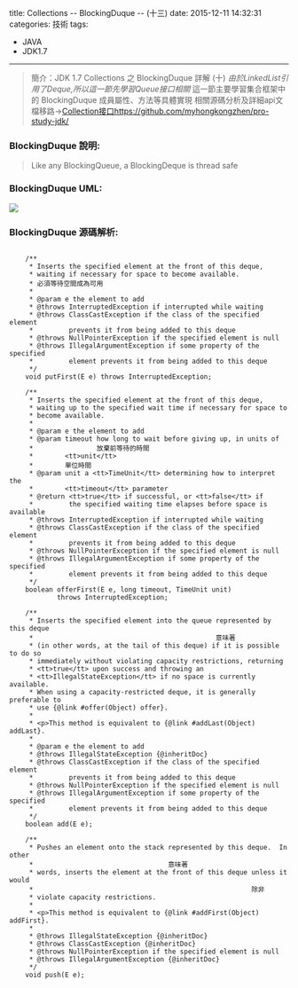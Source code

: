 title: Collections -- BlockingDuque -- (十三)
date: 2015-12-11 14:32:31
categories: 技術
tags:
- JAVA
- JDK1.7
---
> 簡介：JDK 1.7 Collections 之 BlockingDuque 詳解 (十)
> _由於LinkedList引用了Deque,所以這一節先學習Queue接口相關_
> 這一節主要學習集合框架中的 BlockingDuque 成員屬性、方法等具體實現
> 相關源碼分析及詳細api文檔移路→[Collection接口https://github.com/myhongkongzhen/pro-study-jdk/](https://github.com/myhongkongzhen/pro-study-jdk/tree/master/src/main/java/z/z/w/jdk/collections)

<!--more-->

### BlockingDuque 說明:
> Like any BlockingQueue, a BlockingDeque is thread safe

### BlockingDuque UML:
<img src="/images/JDK/Collections/Collection-BlockingDeque.png"  />

### BlockingDuque 源碼解析:
```

	/**
	 * Inserts the specified element at the front of this deque,
	 * waiting if necessary for space to become available.
	 * 必須等待空間成為可用
	 *
	 * @param e the element to add
	 * @throws InterruptedException if interrupted while waiting
	 * @throws ClassCastException if the class of the specified element
	 *         prevents it from being added to this deque
	 * @throws NullPointerException if the specified element is null
	 * @throws IllegalArgumentException if some property of the specified
	 *         element prevents it from being added to this deque
	 */
	void putFirst(E e) throws InterruptedException;
	
	/**
	 * Inserts the specified element at the front of this deque,
	 * waiting up to the specified wait time if necessary for space to
	 * become available.
	 *
	 * @param e the element to add
	 * @param timeout how long to wait before giving up, in units of
	 *                放棄前等待的時間   
	 *        <tt>unit</tt>
	 *        單位時間   
	 * @param unit a <tt>TimeUnit</tt> determining how to interpret the
	 *        <tt>timeout</tt> parameter
	 * @return <tt>true</tt> if successful, or <tt>false</tt> if
	 *         the specified waiting time elapses before space is available
	 * @throws InterruptedException if interrupted while waiting
	 * @throws ClassCastException if the class of the specified element
	 *         prevents it from being added to this deque
	 * @throws NullPointerException if the specified element is null
	 * @throws IllegalArgumentException if some property of the specified
	 *         element prevents it from being added to this deque
	 */
	boolean offerFirst(E e, long timeout, TimeUnit unit)
			throws InterruptedException;
	
	/**
	 * Inserts the specified element into the queue represented by this deque
	 *                                              意味著
	 * (in other words, at the tail of this deque) if it is possible to do so
	 * immediately without violating capacity restrictions, returning
	 * <tt>true</tt> upon success and throwing an
	 * <tt>IllegalStateException</tt> if no space is currently available.
	 * When using a capacity-restricted deque, it is generally preferable to
	 * use {@link #offer(Object) offer}.
	 *
	 * <p>This method is equivalent to {@link #addLast(Object) addLast}.
	 *
	 * @param e the element to add
	 * @throws IllegalStateException {@inheritDoc}
	 * @throws ClassCastException if the class of the specified element
	 *         prevents it from being added to this deque
	 * @throws NullPointerException if the specified element is null
	 * @throws IllegalArgumentException if some property of the specified
	 *         element prevents it from being added to this deque
	 */
	boolean add(E e);
	
	/**
	 * Pushes an element onto the stack represented by this deque.  In other
	 *                                  意味著
	 * words, inserts the element at the front of this deque unless it would
	 *                                                       除非
	 * violate capacity restrictions.
	 *
	 * <p>This method is equivalent to {@link #addFirst(Object) addFirst}.
	 *
	 * @throws IllegalStateException {@inheritDoc}
	 * @throws ClassCastException {@inheritDoc}
	 * @throws NullPointerException if the specified element is null
	 * @throws IllegalArgumentException {@inheritDoc}
	 */
	void push(E e);
	
	
	
	
	
	
	
	
	
	
	
	
	
	
	
	
	
	
	
	
	
	
	
	
	
	
	
	
```
